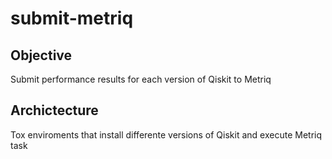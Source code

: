 # submit-metriq

## Objective

Submit performance results for each version of Qiskit to Metriq

## Archictecture

Tox enviroments that install differente versions of Qiskit and execute Metriq task
